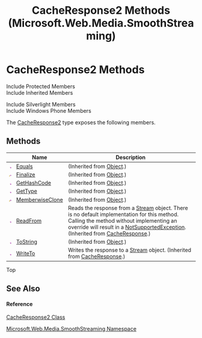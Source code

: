 ﻿---
title: CacheResponse2 Methods (Microsoft.Web.Media.SmoothStreaming)
TOCTitle: CacheResponse2 Methods
ms:assetid: Methods.T:Microsoft.Web.Media.SmoothStreaming.CacheResponse2
ms:mtpsurl: https://msdn.microsoft.com/en-us/library/microsoft.web.media.smoothstreaming.cacheresponse2_methods(v=VS.95)
ms:contentKeyID: 46307592
ms.date: 05/31/2012
mtps_version: v=VS.95
---

# CacheResponse2 Methods

Include Protected Members  
Include Inherited Members  

Include Silverlight Members  
Include Windows Phone Members  

The [CacheResponse2](cacheresponse2-class-microsoft-web-media-smoothstreaming.md) type exposes the following members.

## Methods

<table>
<thead>
<tr class="header">
<th> </th>
<th>Name</th>
<th>Description</th>
</tr>
</thead>
<tbody>
<tr class="odd">
<td><img src="images/Dd565996.pubmethod(en-us,VS.90).gif" title="Public method" alt="Public method" /></td>
<td><a href="https://msdn.microsoft.com/en-us/library/bsc2ak47(v=vs.95)">Equals</a></td>
<td>(Inherited from <a href="https://msdn.microsoft.com/en-us/library/e5kfa45b(v=vs.95)">Object</a>.)</td>
</tr>
<tr class="even">
<td><img src="images/Dd565996.protmethod(en-us,VS.90).gif" title="Protected method" alt="Protected method" /></td>
<td><a href="https://msdn.microsoft.com/en-us/library/4k87zsw7(v=vs.95)">Finalize</a></td>
<td>(Inherited from <a href="https://msdn.microsoft.com/en-us/library/e5kfa45b(v=vs.95)">Object</a>.)</td>
</tr>
<tr class="odd">
<td><img src="images/Dd565996.pubmethod(en-us,VS.90).gif" title="Public method" alt="Public method" /></td>
<td><a href="https://msdn.microsoft.com/en-us/library/zdee4b3y(v=vs.95)">GetHashCode</a></td>
<td>(Inherited from <a href="https://msdn.microsoft.com/en-us/library/e5kfa45b(v=vs.95)">Object</a>.)</td>
</tr>
<tr class="even">
<td><img src="images/Dd565996.pubmethod(en-us,VS.90).gif" title="Public method" alt="Public method" /></td>
<td><a href="https://msdn.microsoft.com/en-us/library/dfwy45w9(v=vs.95)">GetType</a></td>
<td>(Inherited from <a href="https://msdn.microsoft.com/en-us/library/e5kfa45b(v=vs.95)">Object</a>.)</td>
</tr>
<tr class="odd">
<td><img src="images/Dd565996.protmethod(en-us,VS.90).gif" title="Protected method" alt="Protected method" /></td>
<td><a href="https://msdn.microsoft.com/en-us/library/57ctke0a(v=vs.95)">MemberwiseClone</a></td>
<td>(Inherited from <a href="https://msdn.microsoft.com/en-us/library/e5kfa45b(v=vs.95)">Object</a>.)</td>
</tr>
<tr class="even">
<td><img src="images/Dd565996.pubmethod(en-us,VS.90).gif" title="Public method" alt="Public method" /></td>
<td><a href="cacheresponse-readfrom-method-microsoft-web-media-smoothstreaming_1.md">ReadFrom</a></td>
<td>Reads the response from a <a href="https://msdn.microsoft.com/en-us/library/8f86tw9e(v=vs.95)">Stream</a> object. There is no default implementation for this method. Calling the method without implementing an override will result in a <a href="https://msdn.microsoft.com/en-us/library/8a7a4e64(v=vs.95)">NotSupportedException</a>. (Inherited from <a href="cacheresponse-class-microsoft-web-media-smoothstreaming_1.md">CacheResponse</a>.)</td>
</tr>
<tr class="odd">
<td><img src="images/Dd565996.pubmethod(en-us,VS.90).gif" title="Public method" alt="Public method" /></td>
<td><a href="https://msdn.microsoft.com/en-us/library/7bxwbwt2(v=vs.95)">ToString</a></td>
<td>(Inherited from <a href="https://msdn.microsoft.com/en-us/library/e5kfa45b(v=vs.95)">Object</a>.)</td>
</tr>
<tr class="even">
<td><img src="images/Dd565996.pubmethod(en-us,VS.90).gif" title="Public method" alt="Public method" /></td>
<td><a href="cacheresponse-writeto-method-microsoft-web-media-smoothstreaming_1.md">WriteTo</a></td>
<td>Writes the response to a <a href="https://msdn.microsoft.com/en-us/library/8f86tw9e(v=vs.95)">Stream</a> object. (Inherited from <a href="cacheresponse-class-microsoft-web-media-smoothstreaming_1.md">CacheResponse</a>.)</td>
</tr>
</tbody>
</table>


Top

## See Also

#### Reference

[CacheResponse2 Class](cacheresponse2-class-microsoft-web-media-smoothstreaming.md)

[Microsoft.Web.Media.SmoothStreaming Namespace](microsoft-web-media-smoothstreaming-namespace_1.md)

